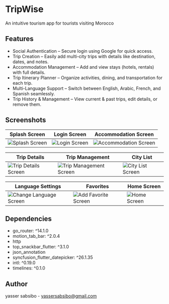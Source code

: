 # TripWise

An intuitive tourism app for tourists visiting Morocco

## Features  
- Social Authentication – Secure login using Google for quick access.
- Trip Creation – Easily add multi-city trips with details like destination, dates, and notes.
- Accommodation Management – Add and view stays (hotels, rentals) with full details.
- Trip Itinerary Planner – Organize activities, dining, and transportation for each trip.
- Multi-Language Support – Switch between English, Arabic, French, and Spanish seamlessly.
- Trip History & Management – View current & past trips, edit details, or remove them.

## Screenshots  

| Splash Screen | Login Screen | Accommodation Screen |
|---------------|--------------|----------------------|
| ![Splash Screen](https://media.licdn.com/dms/image/v2/D4E2DAQF_3gaa9PNJUw/profile-treasury-image-shrink_1920_1920/profile-treasury-image-shrink_1920_1920/0/1736285710696?e=1751238000&v=beta&t=iqMd3jgN_BAeLlmGO6J27ZhX6yr9w7G_zKbfi2TA0YA) | ![Login Screen](https://media.licdn.com/dms/image/v2/D4E2DAQHmiID1eFYJdg/profile-treasury-image-shrink_1920_1920/profile-treasury-image-shrink_1920_1920/0/1736285726614?e=1751238000&v=beta&t=RSF6cXXRFD8NsOy_JQkjMzVDHoFdsPKlPT-YOZK2Ciw) | ![Accommodation Screen](https://media.licdn.com/dms/image/v2/D4E2DAQHNHoYVOlLLTQ/profile-treasury-image-shrink_1920_1920/profile-treasury-image-shrink_1920_1920/0/1736285845377?e=1751238000&v=beta&t=c1hat5_cga6Nwr4j94ANwE2_7-rFuSIYH0dEJ2a4t4M) |

| Trip Details | Trip Management | City List |
|--------------|-----------------|-----------|
| ![Trip Details Screen](https://media.licdn.com/dms/image/v2/D4E2DAQFHjCeIfRbBXw/profile-treasury-image-shrink_1920_1920/profile-treasury-image-shrink_1920_1920/0/1736285835007?e=1751238000&v=beta&t=u6u5N2vCh_nyUqBPUOOatpg5PVInRMKqTtNrv9jy3GY) | ![Trip Management Screen](https://media.licdn.com/dms/image/v2/D4E2DAQFjJJ5cpOyV1g/profile-treasury-image-shrink_1920_1920/profile-treasury-image-shrink_1920_1920/0/1736285806472?e=1751238000&v=beta&t=wJy7k02p5UKNw6kL64CZHNSIw1CVkLx7g_FLasMh8vs) | ![City List Screen](https://media.licdn.com/dms/image/v2/D4E2DAQHTHWw3Byrqzw/profile-treasury-image-shrink_1920_1920/profile-treasury-image-shrink_1920_1920/0/1736285796348?e=1751238000&v=beta&t=NY4uF0CvV_jsZTsUw13bho8LMF878qpM3t4oo4rg-3M) |

| Language Settings | Favorites | Home Screen |
|-------------------|-----------|-------------|
| ![Change Language Screen](https://media.licdn.com/dms/image/v2/D4E2DAQFd4Ma0sZzG6g/profile-treasury-image-shrink_1920_1920/profile-treasury-image-shrink_1920_1920/0/1736285779115?e=1751238000&v=beta&t=AQcMCNOxZbxeI1xkkPtZl6ZHuf9ZuJoud2mqiBiKeRE) | ![Add Favorite Screen](https://media.licdn.com/dms/image/v2/D4E2DAQFaEnPStDHV-g/profile-treasury-image-shrink_1920_1920/profile-treasury-image-shrink_1920_1920/0/1736285757198?e=1751238000&v=beta&t=OciQrX8bStmHbypqQ6PARceFfrZ5DDycmbkfy-BwmLc) | ![Home Screen](https://media.licdn.com/dms/image/v2/D4E2DAQHMeTYjpY5liA/profile-treasury-image-shrink_1920_1920/profile-treasury-image-shrink_1920_1920/0/1736285737861?e=1751238000&v=beta&t=nA3Pw9A3TPAt7GasTD6VdVxvzuUUG-LKZDM6IYoCTns) |
 
## Dependencies  
- go_router: ^14.1.0
- motion_tab_bar: ^2.0.4
- http
- top_snackbar_flutter: ^3.1.0
- json_annotation
- syncfusion_flutter_datepicker: ^26.1.35
- intl: ^0.19.0
- timelines: ^0.1.0

## Author  
yasser sabsibo - [yassersabsibo@gmail.com](mailto:yassersabsibo@gmail.com)
